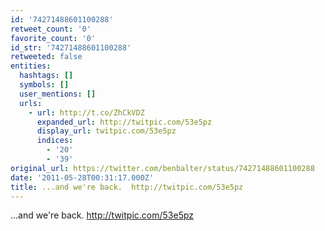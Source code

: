 ```yaml
---
id: '74271488601100288'
retweet_count: '0'
favorite_count: '0'
id_str: '74271488601100288'
retweeted: false
entities:
  hashtags: []
  symbols: []
  user_mentions: []
  urls:
    - url: http://t.co/ZhCkVDZ
      expanded_url: http://twitpic.com/53e5pz
      display_url: twitpic.com/53e5pz
      indices:
        - '20'
        - '39'
original_url: https://twitter.com/benbalter/status/74271488601100288
date: '2011-05-28T00:31:17.000Z'
title: ...and we're back.  http://twitpic.com/53e5pz
---
```


...and we're back.  http://twitpic.com/53e5pz